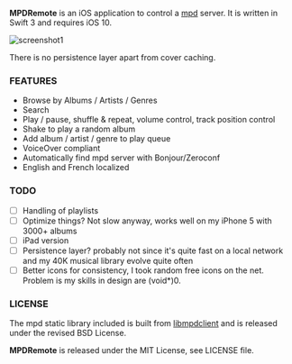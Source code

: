 **MPDRemote** is an iOS application to control a [mpd](http://www.musicpd.org/) server. It is written in Swift 3 and requires iOS 10.

![screenshot1](https://static.whine.fr/images/2016/mpdremote1.jpg)

There is no persistence layer apart from cover caching.

### FEATURES

- Browse by Albums / Artists / Genres
- Search
- Play / pause, shuffle & repeat, volume control, track position control
- Shake to play a random album
- Add album / artist / genre to play queue
- VoiceOver compliant
- Automatically find mpd server with Bonjour/Zeroconf
- English and French localized

### TODO

- [ ] Handling of playlists
- [ ] Optimize things? Not slow anyway, works well on my iPhone 5 with 3000+ albums
- [ ] iPad version
- [ ] Persistence layer? probably not since it's quite fast on a local network and my 40K musical library evolve quite often
- [ ] Better icons for consistency, I took random free icons on the net. Problem is my skills in design are (void*)0.

### LICENSE

The mpd static library included is built from [libmpdclient](https://github.com/cmende/libmpdclient) and is released under the revised BSD License.

**MPDRemote** is released under the MIT License, see LICENSE file.
